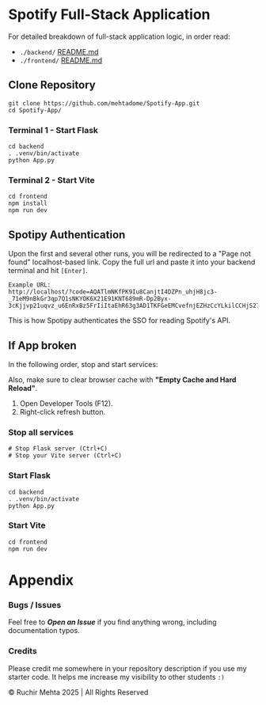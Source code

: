# Spotify Full-Stack Application

For detailed breakdown of full-stack application logic, in order read:

- `./backend/` [README.md](./backend/README.md)
- `./frontend/` [README.md](./frontend/README.md)

## Clone Repository
```
git clone https://github.com/mehtadome/Spotify-App.git
cd Spotify-App/
```

### Terminal 1 - Start Flask

```
cd backend
. .venv/bin/activate
python App.py
```

### Terminal 2 - Start Vite

```
cd frontend
npm install
npm run dev
```

## Spotipy Authentication

Upon the first and several other runs, you will be redirected to a "Page not found" localhost-based link. Copy the full url and paste it into your backend terminal and hit `[Enter]`.

```
Example URL:
http://localhost/?code=AQATlmNKfPK9Iu8CanjtI4DZPn_uhjH8jc3-_71eM9nBkGr3qp7Q1sNKYOK6X21E91KNT689mR-Dp2Byx-3cKjjvp21uqvz_u6EnRxBz5FrIiItaEhR63g3AD1TKFGeEMCvefnjEZHzCcYLkilCCHjS277wQU_roHG6V3TVlcja6Ud29RkIy
```

This is how Spotipy authenticates the SSO for reading Spotify's API.

## If App broken

In the following order, stop and start services:

Also, make sure to clear browser cache with **"Empty Cache and Hard Reload"**.

1. Open Developer Tools (F12).
2. Right-click refresh button.

### Stop all services

```
# Stop Flask server (Ctrl+C)
# Stop your Vite server (Ctrl+C)
```

### Start Flask

```
cd backend
. .venv/bin/activate
python App.py
```

### Start Vite

```
cd frontend
npm run dev
```

# Appendix

### Bugs / Issues

Feel free to _**Open an Issue**_ if you find anything wrong, including documentation typos.

### Credits

Please credit me somewhere in your repository description if you use my starter code. It helps me increase my visibility to other students `:)`

© Ruchir Mehta 2025 | All Rights Reserved
